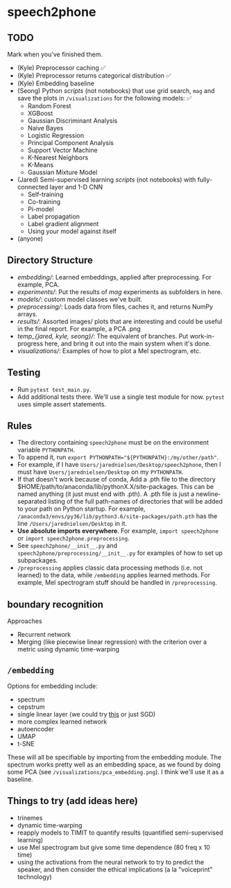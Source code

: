 # speech2phone

## TODO

Mark when you've finished them.

- (Kyle) Preprocessor caching ✅
- (Kyle) Preprocessor returns categorical distribution ✅
- (Kyle) Embedding baseline
- (Seong) Python *scripts* (not notebooks) that use grid search, `mag` and save the plots in `/visualizations` for the following models: ✅
  - Random Forest
  - XGBoost
  - Gaussian Discriminant Analysis
  - Naive Bayes
  - Logistic Regression
  - Principal Component Analysis
  - Support Vector Machine
  - K-Nearest Neighbors
  - K-Means
  - Gaussian Mixture Model
- (Jared) Semi-supervised learning *scripts* (not notebooks) with fully-connected layer and 1-D CNN
  - Self-training
  - Co-training
  - Pi-model
  - Label propagation
  - Label gradient alignment
  - Using your model against itself
- (anyone)

## Directory Structure

- *embedding/*: Learned embeddings, applied after preprocessing. For example, PCA.
- *experiments/*: Put the results of *mag* experiments as subfolders in here.
- *models/*: custom model classes we've built.
- *preprocessing/*: Loads data from files, caches it, and returns NumPy arrays.
- *results/*: Assorted images/ plots that are interesting and could be useful in the final report. For example, a PCA .png
- *temp_{jared, kyle, seong}/*: The equivalent of branches. Put work-in-progress here, and bring it out into the main system when it's done.
- *visualizations/*: Examples of how to plot a Mel spectrogram, etc.

## Testing

- Run `pytest test_main.py`.
- Add additional tests there. We'll use a single test module for now. `pytest` uses simple assert statements.

## Rules

- The directory containing `speech2phone` must be on the environment variable `PYTHONPATH`.
- To append it, run `export PYTHONPATH="${PYTHONPATH}:/my/other/path"`.
- For example, if I have `Users/jarednielsen/Desktop/speech2phone`, then I must have `Users/jarednielsen/Desktop` on my `PYTHONPATH`.
- If that doesn't work because of conda, Add a .pth file to the directory $HOME/path/to/anaconda/lib/pythonX.X/site-packages. This can be named anything (it just must end with .pth). A .pth file is just a newline-separated listing of the full path-names of directories that will be added to your path on Python startup. For example, `/anaconda3/envs/py36/lib/python3.6/site-packages/path.pth` has the line `/Users/jarednielsen/Desktop` in it.
- **Use absolute imports everywhere**. For example, `import speech2phone` or `import speech2phone.preprocessing`.
- See `speech2phone/__init__.py` and `speech2phone/preprocessing/__init__.py` for examples of how to set up subpackages.
- `/preprocessing` applies classic data processing methods (i.e. not learned) to the data, while `/embedding` applies learned methods. For example, Mel spectrogram stuff should be handled in `/preprocessing`.

## boundary recognition

Approaches

- Recurrent network
- Merging (like piecewise linear regression) with the criterion over a metric using dynamic time-warping

## `/embedding`

Options for embedding include:

- spectrum
- cepstrum
- single linear layer (we could try [this](https://ai.stanford.edu/~ang/papers/nips02-metric.pdf) or just SGD)
- more complex learned network
- autoencoder
- UMAP
- t-SNE

These will all be specifiable by importing from the embedding module. The spectrum works pretty well as an embedding space, as we found by doing some PCA (see `/visualizations/pca_embedding.png`). I think we'll use it as a baseline.

## Things to try (add ideas here)

- trinemes
- dynamic time-warping
- reapply models to TIMIT to quantify results (quantified semi-supervised learning)
- use Mel spectrogram but give some time dependence (80 freq x 10 time)
- using the activations from the neural network to try to predict the speaker, and then consider the ethical implications (a la "voiceprint" technology)

